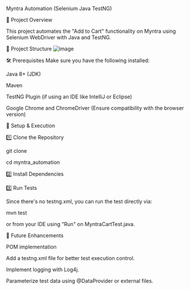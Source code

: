 Myntra Automation (Selenium Java TestNG)

📌 Project Overview

This project automates the "Add to Cart" functionality on Myntra using Selenium WebDriver with Java and TestNG.

📂 Project Structure
![image](https://github.com/user-attachments/assets/9d0dc6af-d09b-4102-bb78-8dac9e3982de)

🛠 Prerequisites
Make sure you have the following installed:

Java 8+ (JDK)

Maven

TestNG Plugin (if using an IDE like IntelliJ or Eclipse)

Google Chrome and ChromeDriver (Ensure compatibility with the browser version)

🚀 Setup & Execution

1️⃣ Clone the Repository

git clone [<repository-url>](https://github.com/akash0107/myntraworkflow.git)

cd myntra_automation

2️⃣ Install Dependencies

3️⃣ Run Tests

Since there's no testng.xml, you can run the test directly via:

mvn test

or from your IDE using "Run" on MyntraCartTest.java.

📝 Future Enhancements

POM implementation

Add a testng.xml file for better test execution control.

Implement logging with Log4j.

Parameterize test data using @DataProvider or external files.

